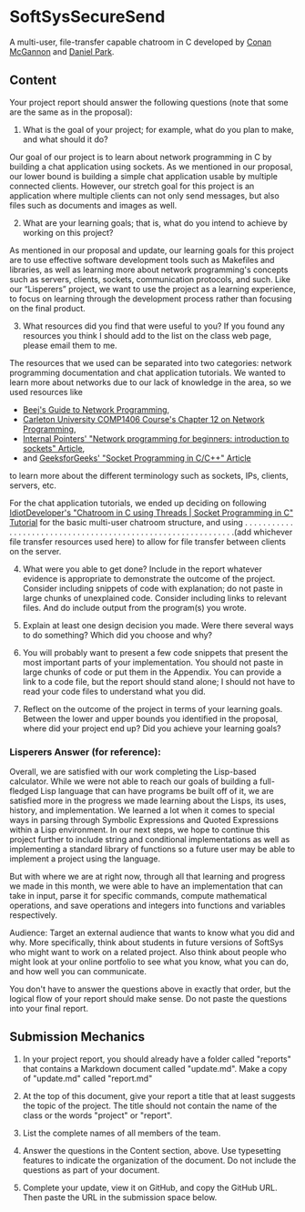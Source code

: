 # SoftSysSecureSend

A multi-user, file-transfer capable chatroom in C developed by [Conan McGannon](https://github.com/hyrtzhyro) and [Daniel Park](https://github.com/DanPark13).

## Content

Your project report should answer the following questions (note that some are the same as in the proposal):

1) What is the goal of your project; for example, what do you plan to make, and what should it do?

Our goal of our project is to learn about network programming in C by building a chat application using sockets. As we mentioned in our proposal, our lower bound is building a simple chat application usable by multiple connected clients. However, our stretch goal for this project is an application where multiple clients can not only send messages, but also files such as documents and images as well.

2) What are your learning goals; that is, what do you intend to achieve by working on this project?

As mentioned in our proposal and update, our learning goals for this project are to use effective software development tools such as Makefiles and libraries, as well as learning more about network programming's concepts such as servers, clients, sockets, communication protocols, and such. Like our “Lisperers” project, we want to use the project as a learning experience, to focus on learning through the development process rather than focusing on the final product.

3) What resources did you find that were useful to you?  If you found any resources you think I should add to the list on the class web page, please email them to me.

The resources that we used can be separated into two categories: network programming documentation and chat application tutorials. We wanted to learn more about networks due to our lack of knowledge in the area, so we used resources like
- [Beej's Guide to Network Programming](http://beej.us/guide/bgnet/), 
- [Carleton University COMP1406 Course's Chapter 12 on Network Programming](https://people.scs.carleton.ca/~lanthier/teaching/COMP1406/Notes/COMP1406_Ch12_NetworkProgramming.pdf),
- [Internal Pointers' "Network programming for beginners: introduction to sockets" Article](https://internalpointers.com/post/network-programming-beginners-overview),
- and [GeeksforGeeks' "Socket Programming in C/C++" Article](https://www.geeksforgeeks.org/socket-programming-cc/#:~:text=What%20is%20socket%20programming%3F,reaches%20out%20to%20the%20server)

to learn more about the different terminology such as sockets, IPs, clients, servers, etc.

For the chat application tutorials, we ended up deciding on following [IdiotDeveloper's "Chatroom in C using Threads | Socket Programming in C" Tutorial](https://www.youtube.com/watch?v=fNerEo6Lstw&ab_channel=IdiotDeveloper) for the basic multi-user chatroom structure, and using . . . . . . . . . . . . . . . . . . . . . . . . . . . . . . . . . . . . . . . . . . . . . . . . . . . . . . . . . . . . .(add whichever file transfer resources used here) to allow for file transfer between clients on the server.


4) What were you able to get done?  Include in the report whatever evidence is appropriate to demonstrate the outcome of the project.  Consider including snippets of code with explanation; do not paste in large chunks of unexplained code.  Consider including links to relevant files.  And do include output from the program(s) you wrote.

5) Explain at least one design decision you made.  Were there several ways to do something?  Which did you choose and why?

6) You will probably want to present a few code snippets that present the most important parts of your implementation.  You should not paste in large chunks of code or put them in the Appendix.  You can provide a link to a code file, but the report should stand alone; I should not have to read your code files to understand what you did.

7) Reflect on the outcome of the project in terms of your learning goals.  Between the lower and upper bounds you identified in the proposal, where did your project end up?  Did you achieve your learning goals?

### Lisperers Answer (for reference):

Overall, we are satisfied with our work completing the Lisp-based calculator. While we were not able to reach our goals of building a full-fledged Lisp language that can have programs be built off of it, we are satisfied more in the progress we made learning about the Lisps, its uses, history, and implementation. We learned a lot when it comes to special ways in parsing through Symbolic Expressions and Quoted Expressions within a Lisp environment. In our next steps, we hope to continue this project further to include string and conditional implementations as well as implementing a standard library of functions so a future user may be able to implement a project using the language.

But with where we are at right now, through all that learning and progress we made in this month, we were able to have an implementation that can take in input, parse it for specific commands, compute mathematical operations, and save operations and integers into functions and variables respectively.




Audience: Target an external audience that wants to know what you did and why.  More specifically, think about students in future versions of SoftSys who might want to work on a related project.  Also think about people who might look at your online portfolio to see what you know, what you can do, and how well you can communicate.

 You don't have to answer the questions above in exactly that order, but the logical flow of your report should make sense.  Do not paste the questions into your final report. 

## Submission Mechanics

1) In your project report, you should already have a folder called "reports" that contains a Markdown document called "update.md".  Make a copy of "update.md" called "report.md"

2) At the top of this document, give your report a title that at least suggests the topic of the project.  The title should not contain the name of the class or the words "project" or "report".

3) List the complete names of all members of the team. 

4) Answer the questions in the Content section, above. Use typesetting features to indicate the organization of the document.  Do not include the questions as part of your document.

5) Complete your update, view it on GitHub, and copy the GitHub URL.  Then paste the URL in the submission space below.
